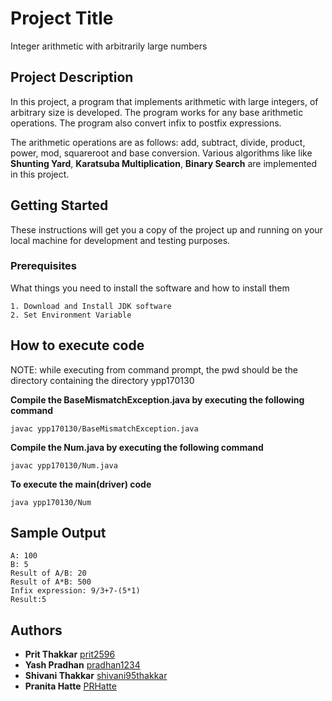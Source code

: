 # Project Title

Integer arithmetic with arbitrarily large numbers

## Project Description

In this project, a program that implements arithmetic with large integers, of arbitrary size is developed. The program works for any base arithmetic operations. The program also convert infix to postfix expressions.

The arithmetic operations are as follows: add, subtract, divide, product, power, mod, squareroot and base conversion. Various algorithms like like **Shunting Yard**, **Karatsuba Multiplication**, **Binary Search** are implemented in this project.

## Getting Started

These instructions will get you a copy of the project up and running on your local machine for development and testing purposes.

### Prerequisites

What things you need to install the software and how to install them

```
1. Download and Install JDK software
2. Set Environment Variable
```

## How to execute code

NOTE: while executing from command prompt, the pwd should be the directory containing the directory ypp170130

**Compile the BaseMismatchException.java by executing the following command**
```
javac ypp170130/BaseMismatchException.java
```

**Compile the Num.java by executing the following command**
```
javac ypp170130/Num.java
```

**To execute the main(driver) code**
```
java ypp170130/Num
```

## Sample Output

```
A: 100
B: 5
Result of A/B: 20
Result of A*B: 500
Infix expression: 9/3+7-(5*1)
Result:5
```

## Authors

* **Prit Thakkar** [prit2596](https://github.com/prit2596)
* **Yash Pradhan** [pradhan1234](https://github.com/pradhan1234)
* **Shivani Thakkar** [shivani95thakkar](https://github.com/shivani95thakkar)
* **Pranita Hatte** [PRHatte](https://github.com/PRHatte)